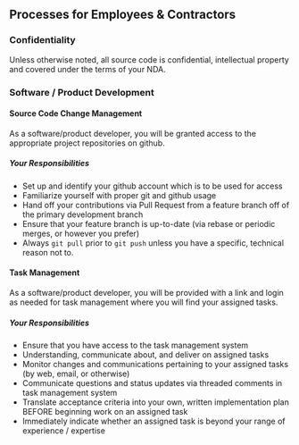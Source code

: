 ## Processes for Employees & Contractors

### Confidentiality
Unless otherwise noted, all source code is confidential, intellectual property and covered under the terms of your NDA.

### Software / Product Development

#### Source Code Change Management
As a software/product developer, you will be granted access to the appropriate project repositories on github.

##### Your Responsibilities
* Set up and identify your github account which is to be used for access
* Familiarize yourself with proper git and github usage
* Hand off your contributions via Pull Request from a feature branch off of the primary development branch
* Ensure that your feature branch is up-to-date (via rebase or periodic merges, or however you prefer)
* Always `git pull` prior to `git push` unless you have a specific, technical reason not to.

#### Task Management
As a software/product developer, you will be provided with a link and login as needed for task management where you will find your assigned tasks.

##### Your Responsibilities
* Ensure that you have access to the task management system
* Understanding, communicate about, and deliver on assigned tasks
* Monitor changes and communications pertaining to your assigned tasks (by web, email, or otherwise)
* Communicate questions and status updates via threaded comments in task management system
* Translate acceptance criteria into your own, written implementation plan BEFORE beginning work on an assigned task
* Immediately indicate whether an assigned task is beyond your range of experience / expertise
